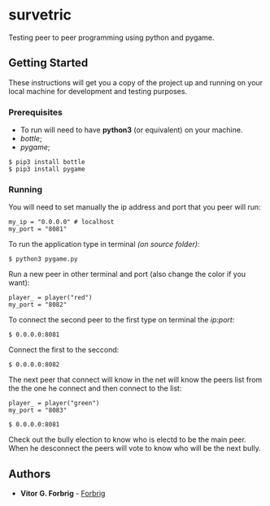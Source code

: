 # survetric
Testing peer to peer programming using python and pygame.

## Getting Started

These instructions will get you a copy of the project up and running on your local machine for development and testing purposes.

### Prerequisites

* To run will need to have **python3** (or equivalent) on your machine.
* _bottle_;
* _pygame_;

```
$ pip3 install bottle
$ pip3 install pygame
```

### Running

You will need to set manually the ip address and port that you peer will run:

```
my_ip = "0.0.0.0" # localhost
my_port = "8081"
```

To run the application type in terminal _(on source folder)_:

```
$ python3 pygame.py
```

Run a new peer in other terminal and port (also change the color if you want):

```
player_ = player("red")
my_port = "8082"
```

To connect the second peer to the first type on terminal the _ip:port_:

```
$ 0.0.0.0:8081
```

Connect the first to the seccond:

```
$ 0.0.0.0:8082
```

The next peer that connect will know in the net will know the peers list from the the one he connect and then connect to the list:

```
player_ = player("green")
my_port = "8083"
```

```
$ 0.0.0.0:8081
```

Check out the bully election to know who is electd to be the main peer. When he desconnect the peers will vote to know who will be the next bully.

## Authors

* **Vitor G. Forbrig** - [Forbrig](https://github.com/Forbrig)
